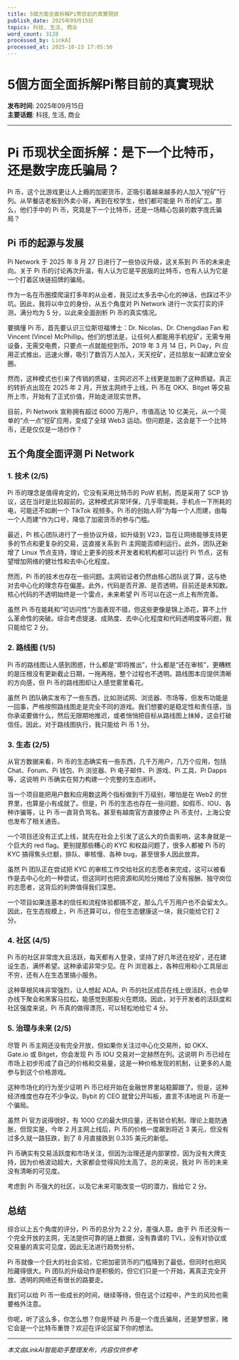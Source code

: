 ```yaml
---
title: 5個方面全面拆解Pi幣目前的真實現狀
publish_date: 2025年09月15日
topics: 科技, 生活, 商业
word_count: 3128
processed_by: LinkAI
processed_at: 2025-10-23 17:05:56
---
```


# 5個方面全面拆解Pi幣目前的真實現狀

**发布时间**: 2025年09月15日  
**主要话题**: 科技, 生活, 商业

---

# Pi 币现状全面拆解：是下一个比特币，还是数字庞氏骗局？

Pi 币，这个比游戏更让人上瘾的加密货币，正吸引着越来越多的人加入“挖矿”行列。从早餐店老板到外卖小哥，再到在校学生，他们都可能是 Pi 币的矿工。那么，他们手中的 Pi 币，究竟是下一个比特币，还是一场精心包装的数字庞氏骗局？

## Pi 币的起源与发展

Pi Network 于 2025 年 8 月 27 日进行了一些协议升级，这关系到 Pi 币的未来走向。关于 Pi 币的讨论再次升温，有人认为它是平民版的比特币，也有人认为它是一个打着区块链招牌的骗局。

作为一名在币圈摸爬滚打多年的从业者，我见过太多去中心化的神话，也踩过不少坑。因此，我将以中立的身份，从五个角度对 Pi Network 进行一次实打实的评测，满分均为 5 分，以此来全面剖析 Pi 币的真实情况。

要搞懂 Pi 币，首先要认识三位斯坦福博士：Dr. Nicolas、Dr. Chengdiao Fan 和 Vincent (Vince) McPhillip。他们的想法是，让任何人都能用手机挖矿，无需专用设备，无需交电费，只要点一点就能挖到币。2019 年 3 月 14 日，Pi Day，Pi 应用正式推出，迅速火爆，吸引了数百万人加入，天天挖矿，还拉朋友一起建立安全圈。

然而，这种模式也引来了传销的质疑，主网迟迟不上线更是加剧了这种质疑。真正的转折点出现在 2025 年 2 月，开放主网终于上线，Pi 币在 OKX、Bitget 等交易所上市，开始有了正式价值，开始走进现实世界。

目前，Pi Network 宣称拥有超过 6000 万用户，市值高达 10 亿美元，从一个简单的“点一点”挖矿应用，变成了全球 Web3 运动。但问题是，这会是下一个比特币，还是仅仅是一场炒作？

## 五个角度全面评测 Pi Network

### 1. 技术 (2/5)

Pi 币的理念是值得肯定的，它没有采用比特币的 PoW 机制，而是采用了 SCP 协议，这在当时是比较超前的。这种模式非常环保，几乎零能耗，手机点一下所耗的电，可能还不如刷一个 TikTok 视频多。Pi 币的创始人将“为每一个人而建，由每一个人而建”作为口号，降低了加密货币的参与门槛。

最近，Pi 核心团队进行了一些协议升级，如升级到 V23，旨在让网络能够支持更多的节点和更复杂的交易，这直接关系到 Pi 主网能否顺利运行。此外，团队还新增了 Linux 节点支持，理论上更多的技术开发者和机构都可以运行 Pi 节点，这有望增加网络的健壮性和去中心化程度。

然而，Pi 币的技术也存在一些问题。主网验证者仍然由核心团队说了算，这与绝对去中心化的理念存在偏差。此外，代码是否开源、是否透明，目前还是未知数。核心代码的不透明始终是一个雷点，未来希望 Pi 币可以在这一点上有所完善。

虽然 Pi 币在能耗和“可访问性”方面表现不错，但这些更像是锦上添花，算不上什么革命性的突破。综合考虑提速、成熟度、去中心化程度和代码透明度等问题，我只能给它 2 分。

### 2. 路线图 (1/5)

Pi 币的路线图让人感到困惑，什么都是“即将推出”，什么都是“还在审核”，更糟糕的是压根没有更新截止日期，一拖再拖，整个过程也不透明。路线图本应提供清晰的方向感，但 Pi 币的路线图却让人感觉雾里看花。

虽然 Pi 团队确实发布了一些东西，比如测试网、浏览器、市场等，但发布功能是一回事，严格按照路线图走是完全不同的游戏。我们想要的是稳定性和责任感，当你承诺要做什么，然后无限期地推迟，或者悄悄把目标从路线图上抹掉，这会打破信任。因此，对于路线图执行，我只能给 Pi 币 1 分。

### 3. 生态 (2/5)

从官方数据来看，Pi 币的生态确实有一些东西，几千万用户，几万个应用，包括 Chat、Forum、Pi 钱包、Pi 浏览器、Pi 电子邮件、Pi 游戏、Pi 工具、Pi Dapps 等，这说明 Pi 币确实在努力构建一个完整的生态闭环。

当一个项目能把用户数和应用数这两个指标做到千万级别，哪怕是在 Web2 的世界里，也算是小有成就了。但是，Pi 币的生态也存在一些问题，如假币、IOU、各种诈骗等，让 Pi 币一直背负骂名。甚至有越南官方直接停止 Pi 币支付，上海公安也发布了相关通告。

一个项目还没有正式上线，就先在社会上引发了这么大的负面影响，这本身就是一个巨大的 red flag。更别提那些糟心的 KYC 和权益问题了，很多人都被 Pi 币的 KYC 搞得焦头烂额，排队、审核慢、各种 bug，甚至很多人因此放弃。

虽然 Pi 团队正在尝试把 KYC 的审核工作交给社区的志愿者来完成，这可以被看作是去中心化的一种尝试，但这同时也把资源和风险分摊给了没有报酬、独守岗位的志愿者，这背后的利弊值得我们深思。

一个项目如果连基本的信任和流程体验都搞不定，那么几千万用户也不会留太久。因此，在生态规模上，Pi 币还算可以，但在生态健康这一块，我只能给它打 2 分。

### 4. 社区 (4/5)

Pi 币的社区非常庞大且活跃，每天都有人登录，坚持了好几年还在挖矿，还在建设生态，满怀希望。这种承诺非常少见。在 Pi 浏览器上，各种应用和小工具层出不穷，还有人在生态里搞小服务。

这种草根风味非常强烈，让人想起 ADA。Pi 币的社区成员在线上很活跃，也会举办线下聚会和黑客马拉松，能感觉到那股火在燃烧。因此，对于开发者的活跃度和社区强度来说，Pi 币真的做得漂亮，可以轻松地给它 4 分。

### 5. 治理与未来 (2/5)

尽管 Pi 币主网还没有完全开放，但如果你关注过中心化交易所，如 OKX、Gate.io 或 Bitget，你会发现 Pi 币 IOU 交易对一定赫然在列。这说明 Pi 币已经在市场上初步形成了自己的价格和交易量，这是一种价格发现的机制，让更多的人能参与到这个价格游戏。

这种市场化的行为至少证明 Pi 币已经开始在金融世界里站稳脚跟了。但是，这种经济维度也存在不少争议。Bybit 的 CEO 就曾公开叫板，直言不讳地说 Pi 币是一个骗局。

虽然 Pi 官方说得很好，有 1000 亿的最大供应量，还有锁仓机制，理论上能防通胀，但现实是，今年 2 月主网上线后，Pi 币的价格一度飙到将近 3 美元，但没有过多久就一路狂跌，到了 8 月直接跌到 0.335 美元的新低。

Pi 币确实有交易活跃度和市场关注，但因为治理还是内部掌控，因为没有大牌支持，因为价格波动超大，大家都会觉得风险太高了。总的来说，我对 Pi 币的未来没有清晰的可见度。

考虑到 Pi 币强大的社区，以及它未来可能改变一切的潜力，我给它 2 分。

## 总结

综合以上五个角度的评分，Pi 币的总分为 2.2 分，差强人意。由于 Pi 币还没有一个完全开放的主网，无法提供可靠的链上数据，没有靠谱的 TVL，没有对协议或交易量的真实可见度，因此无法进行趋势分析。

Pi 币就像一个巨大的社会实验，它把加密货币的门槛降到了最低，但同时也把风险藏得很大。Pi 团队的升级动作是积极的，但它们只是一个开始，离真正完全开放、透明的网络还有很长的路要走。

我们可以给 Pi 币一些成长的时间，继续等待，但在这个过程中，产生的风险也需要格外注意。

你呢，听了这么多，你怎么想？你是怀疑 Pi 币是一个庞氏骗局，还是梦想家，赌它会是一个比特币重啓？欢迎在评论区留下你的想法。


---

*本文由LinkAI智能助手整理发布，内容仅供参考*
